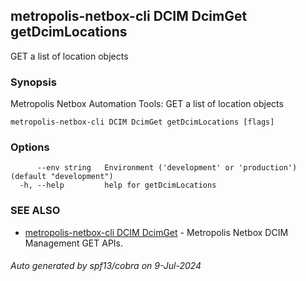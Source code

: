 ## metropolis-netbox-cli DCIM DcimGet getDcimLocations

GET a list of location objects

### Synopsis


Metropolis Netbox Automation Tools:
  GET a list of location objects

```
metropolis-netbox-cli DCIM DcimGet getDcimLocations [flags]
```

### Options

```
      --env string   Environment ('development' or 'production') (default "development")
  -h, --help         help for getDcimLocations
```

### SEE ALSO

* [metropolis-netbox-cli DCIM DcimGet]()	 - Metropolis Netbox DCIM Management GET APIs.

###### Auto generated by spf13/cobra on 9-Jul-2024
